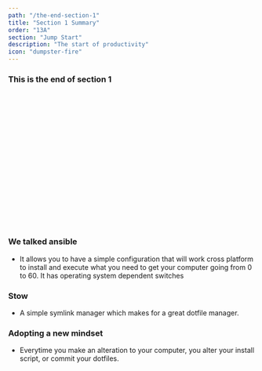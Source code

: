 ```yaml
---
path: "/the-end-section-1"
title: "Section 1 Summary"
order: "13A"
section: "Jump Start"
description: "The start of productivity"
icon: "dumpster-fire"
---
```


### This is the end of section 1

<br />
<br />
<br />
<br />
<br />
<br />
<br />
<br />
<br />
<br />
<br />
<br />
<br />
<br />
<br />
<br />

### We talked ansible
* It allows you to have a simple configuration that will work cross platform to
  install and execute what you need to get your computer going from 0 to 60.
  It has operating system dependent switches

### Stow
* A simple symlink manager which makes for a great dotfile manager.

### Adopting a new mindset
* Everytime you make an alteration to your computer, you alter your install
  script, or commit your dotfiles.

<br />
<br />
<br />
<br />
<br />
<br />
<br />
<br />
<br />
<br />
<br />
<br />
<br />
<br />
<br />
<br />
